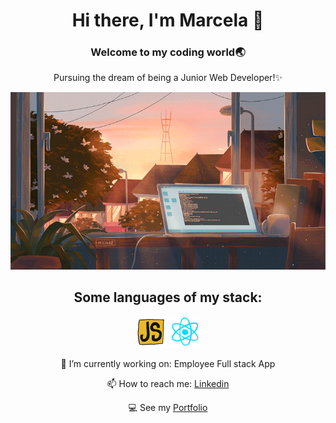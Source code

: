 <div id="header" align="center">
  
  # Hi there, I'm Marcela 👋
  
  ### Welcome to my coding world🌏 
  Pursuing the dream of being a Junior Web Developer!✨
  
  <img src="./gifs/calm.gif" alt="Landing Image" width="600"/>
  
  
  ## Some languages of my stack:
  <img src="./gifs/js.gif" alt="Javascript" width="50"/>
  <img src="./gifs/react.gif" alt="React" width="50"/>
  
  🔭 I’m currently working on: Employee Full stack App

  📫 How to reach me: [Linkedin](https://www.linkedin.com/in/wmarcelamejia) 

  💻 See my [Portfolio](https://marcelamejiao.github.io/Portfolio-Scss/) 

</div>
